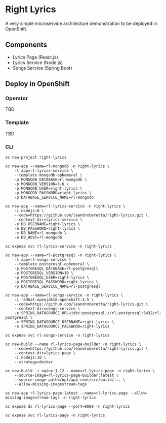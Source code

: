 # Right Lyrics

A very simple microservice architecture demonstration to be deployed in OpenShift.

## Components

* Lyrics Page (React.js)
* Lyrics Service (Node.js)
* Songs Service (Spring Boot)

## Deploy in OpenShift

### Operator

TBD

### Template

TBD

### CLI

    oc new-project right-lyrics

    oc new-app --name=rl-mongodb -n right-lyrics \
        -l app=rl-lyrics-service \
        --template mongodb-ephemeral \
        -p MONGODB_DATABASE=rl-mongodb \
        -p MONGODB_VERSION=3.6 \
        -p MONGODB_USER=right-lyrics \
        -p MONGODB_PASSWORD=right-lyrics \
        -p DATABASE_SERVICE_NAME=rl-mongodb

    oc new-app --name=rl-lyrics-service -n right-lyrics \
        -i nodejs:8 \
        --code=https://github.com/leandroberetta/right-lyrics.git \
        --context-dir=lyrics-service \
        -e DB_USERNAME=right-lyrics \
        -e DB_PASSWORD=right-lyrics \
        -e DB_NAME=rl-mongodb \
        -e DB_HOST=rl-mongodb

    oc expose svc rl-lyrics-service -n right-lyrics

    oc new-app --name=rl-postgresql -n right-lyrics \
        -l app=rl-songs-service \
        --template postgresql-ephemeral \
        -p POSTGRESQL_DATABASE=rl-postgresql\
        -p POSTGRESQL_VERSION=10 \
        -p POSTGRESQL_USER=right-lyrics \
        -p POSTGRESQL_PASSWORD=right-lyrics \
        -p DATABASE_SERVICE_NAME=rl-postgresql 

    oc new-app --name=rl-songs-service -n right-lyrics \
        -i redhat-openjdk18-openshift:1.5 \
        --code=https://github.com/leandroberetta/right-lyrics.git \
        --context-dir=songs-service \
        -e SPRING_DATASOURCE_URL=jdbc:postgresql://rl-postgresql:5432/rl-postgresql \
        -e SPRING_DATASOURCE_USERNAME=right-lyrics \
        -e SPRING_DATASOURCE_PASSWORD=right-lyrics 

    oc expose svc rl-songs-service -n right-lyrics

    oc new-build --name rl-lyrics-page-builder -n right-lyrics \
        --code=https://github.com/leandroberetta/right-lyrics.git \
        --context-dir=lyrics-page \
        -i nodejs:10 \
        --strategy=docker

    oc new-build -i nginx:1.12 --name=rl-lyrics-page -n right-lyrics \
        --source-image=rl-lyrics-page-builder:latest \
        --source-image-path=/opt/app-root/src/build/.:. \
        --allow-missing-imagestream-tags

    oc new-app rl-lyrics-page:latest --name=rl-lyrics-page --allow-missing-imagestream-tags -n right-lyrics

    oc expose dc rl-lyrics-page --port=8080 -n right-lyrics

    oc expose svc rl-lyrics-page -n right-lyrics
